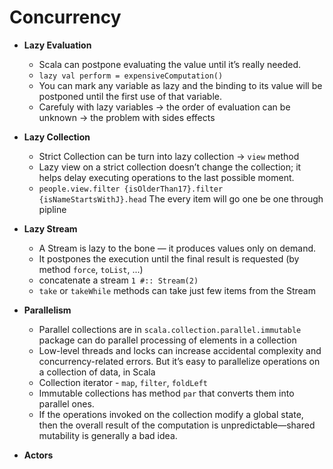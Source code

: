 Concurrency
=============

- **Lazy Evaluation**
  - Scala can postpone evaluating the value until it’s really needed.
  - `lazy val perform = expensiveComputation()`
  - You can mark any variable as lazy and the binding to its value will be postponed until the first use of that variable.
  - Carefuly with lazy variables -> the order of evaluation can be unknown -> the problem with sides effects
  
- **Lazy Collection**
  - Strict Collection can be turn into lazy collection -> `view` method
  - Lazy view on a strict collection doesn’t change the collection; it helps delay executing operations to the last possible moment.
  - `people.view.filter {isOlderThan17}.filter {isNameStartsWithJ}.head` The every item will go one be one through pipline

- **Lazy Stream**
  - A Stream is lazy to the bone — it produces values only on demand.
  - It postpones the execution until the final result is requested (by method `force`, `toList`, ...)
  - concatenate a stream `1 #:: Stream(2)`
  - `take` or `takeWhile` methods can take just few items from the Stream

- **Parallelism**
  - Parallel collections are in `scala.collection.parallel.immutable` package can do parallel processing of elements in a collection
  - Low-level threads and locks can increase accidental complexity and concurrency-related errors. But it’s easy to parallelize operations on a collection of data, in Scala
  - Collection iterator - `map`, `filter`, `foldLeft`
  - Immutable collections  has method `par` that converts them into parallel ones.
  - If the operations invoked on the collection modify a global state, then the overall result of the computation is unpredictable—shared mutability is generally a bad idea.
  
- **Actors**
